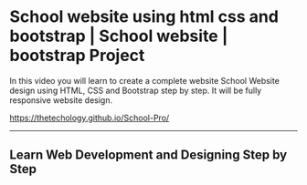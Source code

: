 # School website using html css and bootstrap | School website | bootstrap Project
In this video you will learn to create a complete website School Website design using HTML, CSS and Bootstrap step by step. It will be fully responsive website design.

https://thetechology.github.io/School-Pro/

-----------------------------------------------------------------
Learn Web Development and Designing Step by Step
------------------------------------------------------------------
